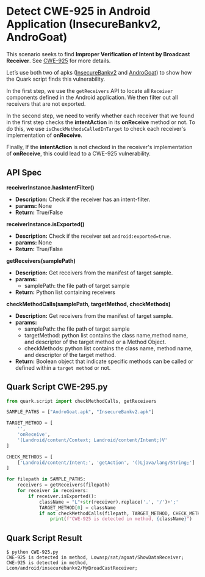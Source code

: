 # Detect CWE-925 in Android Application (InsecureBankv2, AndroGoat)

This scenario seeks to find **Improper Verification of Intent by Broadcast Receiver**. See [CWE-925](https://cwe.mitre.org/data/definitions/925.html) for more details.

Let’s use both two of apks ([InsecureBankv2](https://github.com/dineshshetty/Android-InsecureBankv2) and [AndroGoat](https://github.com/satishpatnayak/AndroGoat)) to show how the Quark script finds this vulnerability.

In the first step, we use the `getReceivers` API to locate all `Receiver` components defined in the Android application. We then filter out all receivers that are not exported.

In the second step, we need to verify whether each receiver that we found in the first step checks the **intentAction** in its **onReceive** method or not. To do this, we use `isCheckMethodsCalledInTarget` to check each receiver's implementation of **onReceive**.

Finally, If the **intentAction** is not checked in the receiver's implementation of **onReceive**, this could lead to a CWE-925 vulnerability.

## API Spec
**receiverInstance.hasIntentFilter()**
* **Description:** Check if the receiver has an intent-filter.
* **params:** None
* **Return:** True/False

**receiverInstance.isExported()**
* **Description:** Check if the receiver set `android:exported=true`.
* **params:** None
* **Return:** True/False

**getReceivers(samplePath)**
* **Description:** Get receivers from the manifest of target sample.
* **params:**
    * samplePath: the file path of target sample
* **Return:** Python list containing receivers

**checkMethodCalls(samplePath, targetMethod, checkMethods)**
* **Description:** Get receivers from the manifest of target sample.
* **params:**
    * samplePath: the file path of target sample
    * targetMethod:  python list contains the class name,method name, and descriptor of the target method or a Method Object.
    * checkMethods: python list contains the class name, method name, and descriptor of the target method.
* **Return:** Boolean object that indicate specific methods can be called or defined within a `target method` or not.


## Quark Script CWE-295.py
```python
from quark.script import checkMethodCalls, getReceivers

SAMPLE_PATHS = ["AndroGoat.apk", "InsecureBankv2.apk"]

TARGET_METHOD = [
    '',
    'onReceive',
    '(Landroid/content/Context; Landroid/content/Intent;)V'
]

CHECK_METHODS = [
    ['Landroid/content/Intent;', 'getAction', '()Ljava/lang/String;']
]

for filepath in SAMPLE_PATHS:
    receivers = getReceivers(filepath)
    for receiver in receivers:
        if receiver.isExported():
            className = "L"+str(receiver).replace('.', '/')+';'
            TARGET_METHOD[0] = className
            if not checkMethodCalls(filepath, TARGET_METHOD, CHECK_METHODS):
                print(f"CWE-925 is detected in method, {className}")

```
## Quark Script Result
```
$ python CWE-925.py
CWE-925 is detected in method, Lowasp/sat/agoat/ShowDataReceiver;
CWE-925 is detected in method, Lcom/android/insecurebankv2/MyBroadCastReceiver;
```
